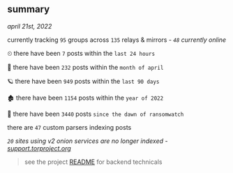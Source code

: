
## summary
_april 21st, 2022_

currently tracking `95` groups across `135` relays & mirrors - _`48` currently online_

⏲ there have been `7` posts within the `last 24 hours`

🦈 there have been `232` posts within the `month of april`

🪐 there have been `949` posts within the `last 90 days`

🏚 there have been `1154` posts within the `year of 2022`

🦕 there have been `3440` posts `since the dawn of ransomwatch`

there are `47` custom parsers indexing posts

_`20` sites using v2 onion services are no longer indexed - [support.torproject.org](https://support.torproject.org/onionservices/v2-deprecation/)_

> see the project [README](https://github.com/thetanz/ransomwatch#ransomwatch--) for backend technicals
